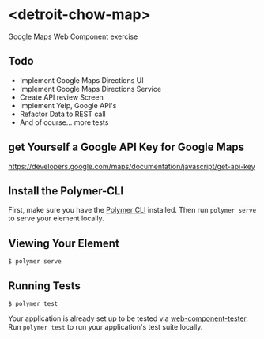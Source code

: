 # \<detroit-chow-map\>
Google Maps Web Component exercise

## Todo
* Implement Google Maps Directions UI
* Implement Google Maps Directions Service
* Create API review Screen
* Implement Yelp, Google API's
* Refactor Data to REST call
* And of course... more tests


## get Yourself a Google API Key for Google Maps
https://developers.google.com/maps/documentation/javascript/get-api-key

## Install the Polymer-CLI
First, make sure you have the [Polymer CLI](https://www.npmjs.com/package/polymer-cli) installed. Then run `polymer serve` to serve your element locally.

## Viewing Your Element

```
$ polymer serve
```

## Running Tests

```
$ polymer test
```

Your application is already set up to be tested via [web-component-tester](https://github.com/Polymer/web-component-tester). Run `polymer test` to run your application's test suite locally.
